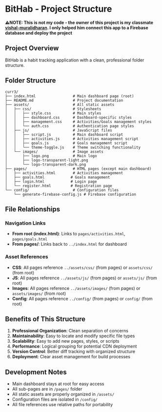 # BitHab - Project Structure

**⚠️NOTE: This is not my code - the owner of this project is my classmate [vishal-muralidharan](https://github.com/vishal-muralidharan). I only helped him connect this app to a Firebase database and deploy the project**

## Project Overview
BitHab is a habit tracking application with a clean, professional folder structure.

## Folder Structure

```
curr3/
├── index.html                 # Main dashboard page (root)
├── README.md                  # Project documentation
├── assets/                    # All static assets
│   ├── css/                   # Stylesheets
│   │   ├── style.css          # Main styles
│   │   ├── dashboard.css      # Dashboard-specific styles
│   │   ├── management.css     # Activities/Goals management styles
│   │   └── auth.css           # Authentication page styles
│   ├── js/                    # JavaScript files
│   │   ├── script.js          # Main dashboard script
│   │   ├── activities.js      # Activities management script
│   │   ├── goals.js           # Goals management script
│   │   └── theme-toggle.js    # Theme switching functionality
│   └── images/                # Image assets
│       ├── logo.png           # Main logo
│       ├── logo-transparent-light.png
│       └── logo-transparent-dark.png
├── pages/                     # HTML pages (except main dashboard)
│   ├── activities.html        # Activities management
│   ├── goals.html            # Goals management
│   ├── login.html            # Login page
│   └── register.html         # Registration page
└── config/                    # Configuration files 
    └── generate-firebase-config.js # Firebase configuration
```

## File Relationships

### Navigation Links
- **From root (index.html)**: Links to `pages/activities.html`, `pages/goals.html`
- **From pages/**: Links back to `../index.html` for dashboard

### Asset References
- **CSS**: All pages reference `../assets/css/` (from pages) or `assets/css/` (from root)
- **JS**: All pages reference `../assets/js/` (from pages) or `assets/js/` (from root)
- **Images**: All pages reference `../assets/images/` (from pages) or `assets/images/` (from root)
- **Config**: All pages reference `../config/` (from pages) or `config/` (from root)

## Benefits of This Structure

1. **Professional Organization**: Clean separation of concerns
2. **Maintainability**: Easy to locate and modify specific file types
3. **Scalability**: Easy to add new pages, styles, or scripts
4. **Performance**: Logical grouping for potential CDN deployment
5. **Version Control**: Better diff tracking with organized structure
6. **Deployment**: Clear asset management for build processes

## Development Notes

- Main dashboard stays at root for easy access
- All sub-pages are in `/pages/` folder
- All static assets are properly organized in `/assets/`
- Configuration files are isolated in `/config/`
- All file references use relative paths for portability
